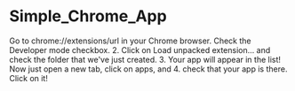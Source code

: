 # Simple_Chrome_App
Go to  chrome://extensions/url in your Chrome browser. 
Check the Developer mode checkbox. 2.
Click on Load unpacked extension… and check the folder that we've just created. 3.
Your app will appear in the list! Now just open a new tab, click on apps, and 4.
check that your app is there. Click on it!
